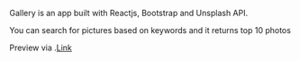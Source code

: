 Gallery is an app built with Reactjs, Bootstrap and Unsplash API.

You can search for pictures based on keywords and it returns top 10 photos

Preview via .[Link](https://gallerypix.netlify.com/)
